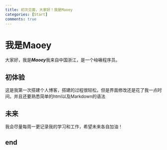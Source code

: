 ```yaml
---
title: 初次见面，大家好！我是Maoey
categories: [Start]
comments: true
---
```

# 我是Maoey

大家好，我是***Maoey***我来自中国浙江，是一个~~垃圾~~程序员。  

## 初体验

这是我第一次搭建个人博客，搭建的过程很轻松，但是界面修改还是花了我一点时间。并且还要熟悉简单的html以及Markdown的语法

## 未来

我会尽量每周一更记录我的学习和工作，希望未来各自加油！

## end
